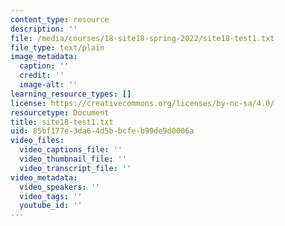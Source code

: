 ```yaml
---
content_type: resource
description: ''
file: /media/courses/18-site18-spring-2022/site18-test1.txt
file_type: text/plain
image_metadata:
  caption: ''
  credit: ''
  image-alt: ''
learning_resource_types: []
license: https://creativecommons.org/licenses/by-nc-sa/4.0/
resourcetype: Document
title: site18-test1.txt
uid: 85bf177e-3da6-4d5b-bcfe-b99de9d0006a
video_files:
  video_captions_file: ''
  video_thumbnail_file: ''
  video_transcript_file: ''
video_metadata:
  video_speakers: ''
  video_tags: ''
  youtube_id: ''
---
```

